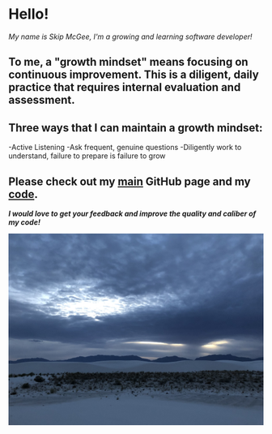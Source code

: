 
# Hello!

*My name is Skip McGee, I'm a growing and learning software developer!*

## To me, a "growth mindset" means focusing on continuous improvement. This is a diligent, daily practice that requires internal evaluation and assessment.
## Three ways that I can maintain a growth mindset:
  -Active Listening
  -Ask frequent, genuine questions
  -Diligently work to understand, failure to prepare is failure to grow

## Please check out my [main](https://github.com/skipmcgee/skipmcgee.github.io) GitHub page and my [code](https://github.com/skipmcgee).

***I would love to get your feedback and improve the quality and caliber of my code!***

![White Sands, New Mexico](/images/whitesands.jpg)
